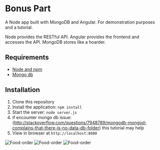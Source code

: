 # Bonus Part

A Node app built with MongoDB and Angular. For demonstration purposes and a tutorial.

Node provides the RESTful API. Angular provides the frontend and accesses the API. MongoDB stores like a hoarder.

## Requirements

- [Node and npm](http://nodejs.org)
- [Mongo db](https://www.mongodb.org/)

## Installation

1. Clone this repository
2. Install the application: `npm install`
3. Start the server: `node server.js`
4. if encounter mongo db issue: (http://stackoverflow.com/questions/7948789/mongodb-mongod-complains-that-there-is-no-data-db-folder)  this tutorial may help
4. View in browser at `http://localhost:8080`



![Food-order](http://junhui-li.com/images/bonus1.png)
![Food-order](http://junhui-li.com/images/bonus2.png)
![Food-order](http://junhui-li.com/images/bonus3.png)
